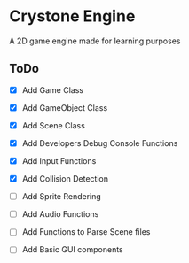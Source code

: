 # Crystone Engine

A 2D game engine made for learning purposes

## ToDo
- [x] Add Game Class
- [x] Add GameObject Class
- [x] Add Scene Class
- [x] Add Developers Debug Console Functions
- [x] Add Input Functions
- [x] Add Collision Detection
- [ ] Add Sprite Rendering
- [ ] Add Audio Functions
- [ ] Add Functions to Parse Scene files
- [ ] Add Basic GUI components

